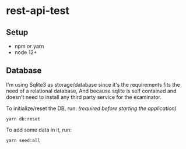 # rest-api-test

## Setup
 - npm or yarn
 - node 12+

## Database
I'm using Sqlite3 as storage/database since it's the requirements fits the need of a relational database, And because sqlite is self contained and doesn't need to install any third party service for the examinator.

To initialize/reset the DB, run: _(required before starting the application)_

`yarn db:reset`

To add some data in it, run:

`yarn seed:all`



